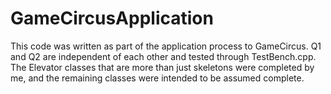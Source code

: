 # GameCircusApplication

This code was written as part of the application process to GameCircus.
Q1 and Q2 are independent of each other and tested through TestBench.cpp.
The Elevator classes that are more than just skeletons were completed by me,
and the remaining classes were intended to be assumed complete.
